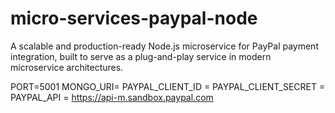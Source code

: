 # micro-services-paypal-node
A scalable and production-ready Node.js microservice for PayPal payment integration, built to serve as a plug-and-play service in modern microservice architectures.


PORT=5001
MONGO_URI=
 PAYPAL_CLIENT_ID =
 PAYPAL_CLIENT_SECRET = 
 PAYPAL_API = https://api-m.sandbox.paypal.com 
